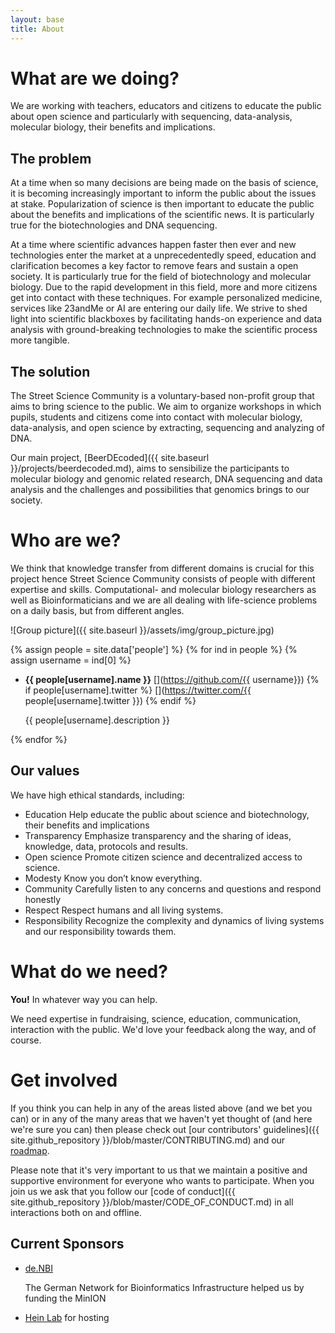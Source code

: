 ```yaml
---
layout: base
title: About
---
```


# What are we doing?

We are working with teachers, educators and citizens to educate the public about open science and particularly with sequencing, data-analysis, molecular biology, their benefits and implications.

## The problem

At a time when so many decisions are being made on the basis of science, it is becoming increasingly important to inform the public about the issues at stake. Popularization of science is then important to educate the public about the benefits and implications of the scientific news. It is particularly true for the biotechnologies and DNA sequencing.

At a time where scientific advances happen faster then ever and new technologies enter the market at a unprecedentedly speed, education and clarification becomes a key factor to remove fears and sustain a open society. It is particularly true for the field of biotechnology and molecular biology. Due to the rapid development in this field, more and more citizens get into contact with these techniques. For example personalized medicine, services like 23andMe or AI are entering our daily life. We strive to shed light into scientific blackboxes by facilitating hands-on experience and data analysis with ground-breaking technologies  to make  the scientific process more tangible.

## The solution

The Street Science Community is a voluntary-based non-profit group that aims to bring science to the public. We aim to organize workshops in which pupils, students and citizens come into contact with molecular biology, data-analysis, and open science by extracting, sequencing and analyzing of DNA. 

Our main project, [BeerDEcoded]({{ site.baseurl }}/projects/beerdecoded.md), aims to sensibilize the participants to molecular biology and genomic related research, DNA sequencing and data analysis and the challenges and possibilities that genomics brings to our society.

# Who are we?

We think that knowledge transfer from different domains is crucial for this project hence Street Science Community consists of people with different expertise and skills. Computational- and molecular biology researchers as well as Bioinformaticians and we are all dealing with life-science problems on a daily basis, but from different angles.

![Group picture]({{ site.baseurl }}/assets/img/group_picture.jpg)

{% assign people = site.data['people'] %}
{% for ind in people %}
{% assign username = ind[0] %}
- **{{ people[username].name }}** [<i class="fab fa-github"></i>](https://github.com/{{ username}}) {% if people[username].twitter %} [<i class="fab fa-twitter"></i>](https://twitter.com/{{ people[username].twitter }}) {% endif %}

    {{ people[username].description }}

{% endfor %}

## Our values

We have high ethical standards, including:
- Education
    Help educate the public about science and biotechnology, their benefits and implications
- Transparency
    Emphasize transparency and the sharing of ideas, knowledge, data, protocols and results.
- Open science
    Promote citizen science and decentralized access to science.
- Modesty
    Know you don’t know everything.
- Community
    Carefully listen to any concerns and questions and respond honestly
- Respect
    Respect humans and all living systems.
- Responsibility
    Recognize the complexity and dynamics of living systems and our responsibility towards them.

# What do we need?

**You!** In whatever way you can help.

We need expertise in fundraising, science, education, communication, interaction with the public. We'd love your feedback along the way, and of course.

# Get involved

If you think you can help in any of the areas listed above (and we bet you can) or in any of the many areas that we haven't yet thought of (and here we're sure you can) then please check out [our contributors' guidelines]({{ site.github_repository }}/blob/master/CONTRIBUTING.md) and our [roadmap](roadmap.md).

Please note that it's very important to us that we maintain a positive and supportive environment for everyone who wants to participate. When you join us we ask that you follow our [code of conduct]({{ site.github_repository }}/blob/master/CODE_OF_CONDUCT.md) in all interactions both on and offline.

## Current Sponsors

- [de.NBI](https://www.denbi.de/)

    The German Network for Bioinformatics Infrastructure helped us by funding the MinION

- [Hein Lab](http://portal.uni-freiburg.de/pharmakologie/ii) for hosting


